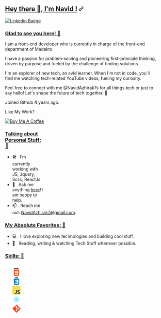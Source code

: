 <article class="markdown-body entry-content container-lg" itemprop="text">
	<h2 dir="auto">
		<a class="heading-link" href="#navid">Hey there 👋, I'm </a>
		<a href="https://github.com/NavidAzhirak7s">Navid !</a>
		<svg class="octicon octicon-link" viewBox="0 0 16 16" version="1.1" width="16" height="16" aria-hidden="true">
			<path d="m7.775 3.275 1.25-1.25a3.5 3.5 0 1 1 4.95 4.95l-2.5 2.5a3.5 3.5 0 0 1-4.95 0 .751.751 0 0 1 .018-1.042.751.751 0 0 1 1.042-.018 1.998 1.998 0 0 0 2.83 0l2.5-2.5a2.002 2.002 0 0 0-2.83-2.83l-1.25 1.25a.751.751 0 0 1-1.042-.018.751.751 0 0 1-.018-1.042Zm-4.69 9.64a1.998 1.998 0 0 0 2.83 0l1.25-1.25a.751.751 0 0 1 1.042.018.751.751 0 0 1 .018 1.042l-1.25 1.25a3.5 3.5 0 1 1-4.95-4.95l2.5-2.5a3.5 3.5 0 0 1 4.95 0 .751.751 0 0 1-.018 1.042.751.751 0 0 1-1.042.018 1.998 1.998 0 0 0-2.83 0l-2.5 2.5a1.998 1.998 0 0 0 0 2.83Z"></path>
		</svg>
	</h2>
	<p dir="auto">
		<a href="https://www.linkedin.com/in/navid-azhirak-b64582171/" rel="nofollow">
			<img src="https://camo.githubusercontent.com/93ca47e21e17f622a41d26d599e008e4c30b8a322186f18019bc43d54f57b0c9/68747470733a2f2f696d672e736869656c64732e696f2f62616467652f2d4c696e6b6564496e2d3065373661383f7374796c653d666c61742d737175617265266c6f676f3d4c696e6b6564696e266c6f676f436f6c6f723d7768697465" alt="Linkedin Badge" data-canonical-src="https://img.shields.io/badge/-LinkedIn-0e76a8?style=flat-square&amp;logo=Linkedin&amp;logoColor=white" style="max-width: 100%;">
		</a>
	</p>
	<h3 dir="auto"><a class="heading-link" href="#">Glad to see you here! 🔗</a></h3>
	<p dir="auto">I am a front-end developer who is currently in charge of the front-end department of Madakto</p>
	<p dir="auto">I have a passion for problem-solving and pioneering first-principle thinking, driven by purpose and fueled by the challenge of finding solutions</p>
	<p dir="auto">I'm an explorer of new tech, an avid learner. When I'm not in code, you'll find me watching tech-related YouTube videos, fueling my curiosity.</p>
	<p dir="auto">Feel free to connect with me @NavidAzhirak7s for all things tech or just to say hello! Let's shape the future of tech together. 🌟</p>
	<p dir="auto">Joined Github <strong>4</strong> years ago.</p>
	<p dir="auto">Like My Work?</p>
	<p dir="auto"><a href="https://www.linkedin.com/in/navid-azhirak-b64582171/" rel="nofollow"><img src="https://camo.githubusercontent.com/28aae05a0fba45679e8e27d90609601e249b64a5fe30dfef05495de4f4e318d4/68747470733a2f2f63646e2e6275796d6561636f666665652e636f6d2f627574746f6e732f76322f64656661756c742d79656c6c6f772e706e67" alt="Buy Me A Coffee" height="60px" width="217px" data-canonical-src="https://cdn.buymeacoffee.com/buttons/v2/default-yellow.png" style="max-width: 100%;"></a></p>
	<p dir="auto">
		<animated-image data-catalyst="" style="float: right; width: 375px;">
			<a target="_blank" rel="noopener noreferrer nofollow" href="https://raw.githubusercontent.com/iampavangandhi/iampavangandhi/master/gifs/coder.gif" data-target="animated-image.originalLink">
				<img height="250" alt="" src="https://raw.githubusercontent.com/iampavangandhi/iampavangandhi/master/gifs/coder.gif" style="max-width: 100%; display: inline-block;" data-target="animated-image.originalImage">
			</a>
			<span class="AnimatedImagePlayer" data-target="animated-image.player" hidden="">
				<a data-target="animated-image.replacedLink" class="AnimatedImagePlayer-images" href="https://raw.githubusercontent.com/iampavangandhi/iampavangandhi/master/gifs/coder.gif" target="_blank"></a>
			</span> 
		</animated-image>
	</p>
	<h3 dir="auto"><a class="heading-link" href="#talking-about-personal-stuff">Talking about Personal Stuff: 🔗</a></h3>
	<ul dir="auto">
		<li>🛠 &nbsp; I’m currently working with JS, Jquery, Scss, ReactJs</li>
		<li>💬 &nbsp; Ask me anything <a href="https://github.com/NavidAzhirak7s" data-hovercard-type="issue">here</a>! I am happy to help.</li>
		<li>📫 &nbsp; Reach me out: <a href="mailto:NavidAzhirak7@gmail.com">NavidAzhirak7@gmail.com</a>.</li>
	</ul>
	<h3 dir="auto"><a class="heading-link" href="#my-absolute-favorites">My Absolute Favorites: 🔗</a></h3>
	<ul dir="auto">
		<li>💻 &nbsp; I love exploring new technologies and building cool stuff.</li>
		<li>📰 &nbsp; Reading, writing &amp; watching Tech Stuff whenever possible.</li>
	</ul>
	<h3 dir="auto"><a class="heading-link" href="#languages-and-tools">Skills: 🔗</a></h3>
	<ul style="display:inline-block;list-style:none;">
		<li><img height="27" src="https://raw.githubusercontent.com/github/explore/80688e429a7d4ef2fca1e82350fe8e3517d3494d/topics/html/html.png" alt="git" style="max-width: 100%;"></code>
	    <li><img height="27" src="https://raw.githubusercontent.com/github/explore/80688e429a7d4ef2fca1e82350fe8e3517d3494d/topics/css/css.png" alt="git" style="max-width: 100%;"></code>
		<li><img height="27" src="https://raw.githubusercontent.com/github/explore/80688e429a7d4ef2fca1e82350fe8e3517d3494d/topics/javascript/javascript.png" alt="javascript" style="max-width: 100%;"></code>
		<li><img height="27" src="https://raw.githubusercontent.com/github/explore/80688e429a7d4ef2fca1e82350fe8e3517d3494d/topics/react/react.png" alt="react" style="max-width: 100%;"></code>
		<li><img height="27" src="https://raw.githubusercontent.com/devicons/devicon/master/icons/git/git-original.svg" alt="git" style="max-width: 100%;"></code>
	</ul>
</article>

